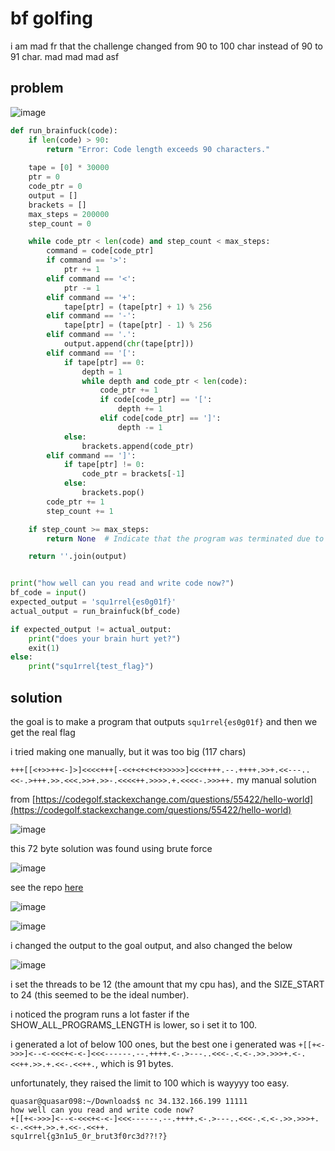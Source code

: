 # bf golfing

i am mad fr that the challenge changed from 90 to 100 char instead of 90 to 91 char. mad mad mad asf

## problem

![image](https://github.com/quasar098/ctf-writeups/assets/70716985/fdf2ecb5-d1b4-468f-a785-3b82ae7c312b)

```py
def run_brainfuck(code):
    if len(code) > 90:
        return "Error: Code length exceeds 90 characters."
 
    tape = [0] * 30000
    ptr = 0
    code_ptr = 0
    output = []
    brackets = []
    max_steps = 200000
    step_count = 0

    while code_ptr < len(code) and step_count < max_steps:
        command = code[code_ptr]
        if command == '>':
            ptr += 1
        elif command == '<':
            ptr -= 1
        elif command == '+':
            tape[ptr] = (tape[ptr] + 1) % 256
        elif command == '-':
            tape[ptr] = (tape[ptr] - 1) % 256
        elif command == '.':
            output.append(chr(tape[ptr]))
        elif command == '[':
            if tape[ptr] == 0:
                depth = 1
                while depth and code_ptr < len(code):
                    code_ptr += 1
                    if code[code_ptr] == '[':
                        depth += 1
                    elif code[code_ptr] == ']':
                        depth -= 1
            else:
                brackets.append(code_ptr)
        elif command == ']':
            if tape[ptr] != 0:
                code_ptr = brackets[-1]
            else:
                brackets.pop()
        code_ptr += 1
        step_count += 1

    if step_count >= max_steps:
        return None  # Indicate that the program was terminated due to too many steps

    return ''.join(output)


print("how well can you read and write code now?")
bf_code = input()
expected_output = 'squ1rrel{es0g01f}'
actual_output = run_brainfuck(bf_code)

if expected_output != actual_output:
    print("does your brain hurt yet?")
    exit(1)
else:
    print("squ1rrel{test_flag}")
```

## solution

the goal is to make a program that outputs `squ1rrel{es0g01f}` and then we get the real flag

i tried making one manually, but it was too big (117 chars)

`+++[[<+>>++<-]>]<<<<+++[-<<+<+<+<+>>>>>]<<<++++.--.++++.>>+.<<---..<<-.>+++.>>.<<<.>>+.>>-.<<<<++.>>>>.+.<<<<-.>>>++.` my manual solution

from [https://codegolf.stackexchange.com/questions/55422/hello-world](https://codegolf.stackexchange.com/questions/55422/hello-world)

![image](https://github.com/quasar098/ctf-writeups/assets/70716985/cf5f8614-47ec-465a-9255-4ef560da5973)

this 72 byte solution was found using brute force

![image](https://github.com/quasar098/ctf-writeups/assets/70716985/7e6ae9d4-f838-45d2-baa4-1eb15d634b7c)

see the repo [here](https://github.com/ksabry/bfbrute/tree/master)

![image](https://github.com/quasar098/ctf-writeups/assets/70716985/620e9e7e-fd58-49b5-a8c6-c418c0c434ad)

![image](https://github.com/quasar098/ctf-writeups/assets/70716985/c87cd4bf-e82b-45e7-a3de-db87db0719c6)

i changed the output to the goal output, and also changed the below

![image](https://github.com/quasar098/ctf-writeups/assets/70716985/77a2c834-e23d-4e95-a57d-961fa8a3e5a4)

i set the threads to be 12 (the amount that my cpu has), and the SIZE_START to 24 (this seemed to be the ideal number).

i noticed the program runs a lot faster if the SHOW_ALL_PROGRAMS_LENGTH is lower, so i set it to 100.

i generated a lot of below 100 ones, but the best one i generated was `+[[+<->>>]<--<-<<<+<-<-]<<<------.--.++++.<-.>---..<<<-.<.<-.>>.>>>+.<-.<<++.>>.+.<<-.<<++.`, which is 91 bytes.

unfortunately, they raised the limit to 100 which is wayyyy too easy.

```terminal
quasar@quasar098:~/Downloads$ nc 34.132.166.199 11111
how well can you read and write code now?
+[[+<->>>]<--<-<<<+<-<-]<<<------.--.++++.<-.>---..<<<-.<.<-.>>.>>>+.<-.<<++.>>.+.<<-.<<++.
squ1rrel{g3n1u5_0r_brut3f0rc3d??!?}
```
